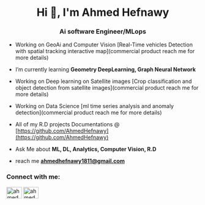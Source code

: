 <h1 align="center">Hi 👋, I'm Ahmed Hefnawy</h1>
<h3 align="center">Ai software Engineer/MLops</h3>

- Working on GeoAi and Computer Vision [Real-Time vehicles Detection with spatial tracking interactive map](commercial product reach me for more details)

- I’m currently learning **Geometry DeepLearning, Graph Neural Network**

- Working on Deep learning on Satellite images [Crop classification and object detection from satellite images](commercial product reach me for more details)

- Working on Data Science [ml time series analysis and anomaly detection](commercial product reach me for more details)

- All of my R.D projects Documentations @ [https://github.com/AhmedHefnawy](https://github.com/AhmedHefnawy)

- Ask Me about **ML, DL, Analytics, Computer Vision, R.D**

- reach me **ahmedhefnawy1811@gmail.com**


<h3 align="left">Connect with me:</h3>
<p align="left">
<a href="https://linkedin.com/in/ahmedhefnawy" target="blank"><img align="center" src="https://raw.githubusercontent.com/rahuldkjain/github-profile-readme-generator/master/src/images/icons/Social/linked-in-alt.svg" alt="ahmedhefnawy" height="30" width="40" /></a>
<a href="https://www.hackerrank.com/ahmedhefnawy1811" target="blank"><img align="center" src="https://raw.githubusercontent.com/rahuldkjain/github-profile-readme-generator/master/src/images/icons/Social/hackerrank.svg" alt="ahmedhefnawy1811" height="30" width="40" /></a>
</p>
